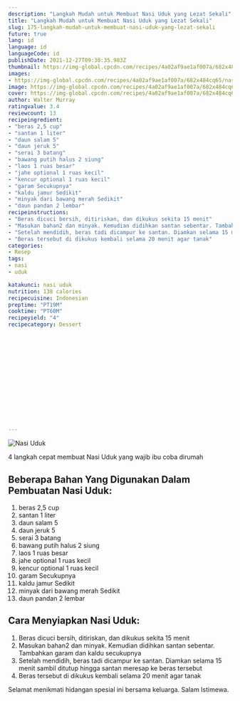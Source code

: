 ```yaml
---
description: "Langkah Mudah untuk Membuat Nasi Uduk yang Lezat Sekali"
title: "Langkah Mudah untuk Membuat Nasi Uduk yang Lezat Sekali"
slug: 175-langkah-mudah-untuk-membuat-nasi-uduk-yang-lezat-sekali
future: true
lang: id
language: id
languageCode: id
publishDate: 2021-12-27T09:30:35.983Z 
thumbnail: https://img-global.cpcdn.com/recipes/4a02af9ae1af007a/682x484cq65/nasi-uduk-foto-resep-utama.webp
images:
- https://img-global.cpcdn.com/recipes/4a02af9ae1af007a/682x484cq65/nasi-uduk-foto-resep-utama.webp
image: https://img-global.cpcdn.com/recipes/4a02af9ae1af007a/682x484cq65/nasi-uduk-foto-resep-utama.webp
cover: https://img-global.cpcdn.com/recipes/4a02af9ae1af007a/682x484cq65/nasi-uduk-foto-resep-utama.webp
author: Walter Murray
ratingvalue: 3.4
reviewcount: 13
recipeingredient:
- "beras 2,5 cup"
- "santan 1 liter"
- "daun salam 5"
- "daun jeruk 5"
- "serai 3 batang"
- "bawang putih halus 2 siung"
- "laos 1 ruas besar"
- "jahe optional 1 ruas kecil"
- "kencur optional 1 ruas kecil"
- "garam Secukupnya"
- "kaldu jamur Sedikit"
- "minyak dari bawang merah Sedikit"
- "daun pandan 2 lembar"
recipeinstructions:
- "Beras dicuci bersih, ditiriskan, dan dikukus sekita 15 menit"
- "Masukan bahan2 dan minyak. Kemudian didihkan santan sebentar. Tambahkan garam dan kaldu secukupnya"
- "Setelah mendidih, beras tadi dicampur ke santan. Diamkan selama 15 menit sambil ditutup hingga santan meresap ke beras tersebut"
- "Beras tersebut di dikukus kembali selama 20 menit agar tanak"
categories:
- Resep
tags:
- nasi
- uduk

katakunci: nasi uduk 
nutrition: 138 calories
recipecuisine: Indonesian
preptime: "PT19M"
cooktime: "PT60M"
recipeyield: "4"
recipecategory: Dessert


     
    
    
    
    
    
    
    
    
    
    
      
    
---
```



![Nasi Uduk](https://img-global.cpcdn.com/recipes/4a02af9ae1af007a/682x484cq65/nasi-uduk-foto-resep-utama.webp)

4 langkah cepat membuat  Nasi Uduk yang wajib ibu coba dirumah

<!--inarticleads1-->

## Beberapa Bahan Yang Digunakan Dalam Pembuatan Nasi Uduk:

1. beras 2,5 cup
1. santan 1 liter
1. daun salam 5
1. daun jeruk 5
1. serai 3 batang
1. bawang putih halus 2 siung
1. laos 1 ruas besar
1. jahe optional 1 ruas kecil
1. kencur optional 1 ruas kecil
1. garam Secukupnya
1. kaldu jamur Sedikit
1. minyak dari bawang merah Sedikit
1. daun pandan 2 lembar



<!--inarticleads2-->

## Cara Menyiapkan Nasi Uduk:

1. Beras dicuci bersih, ditiriskan, dan dikukus sekita 15 menit
1. Masukan bahan2 dan minyak. Kemudian didihkan santan sebentar. Tambahkan garam dan kaldu secukupnya
1. Setelah mendidih, beras tadi dicampur ke santan. Diamkan selama 15 menit sambil ditutup hingga santan meresap ke beras tersebut
1. Beras tersebut di dikukus kembali selama 20 menit agar tanak




Selamat menikmati hidangan spesial ini bersama keluarga. Salam Istimewa.
